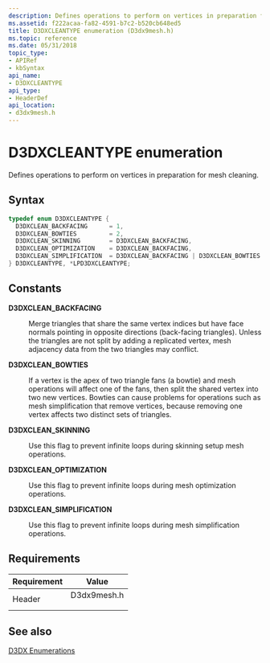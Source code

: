 ```yaml
---
description: Defines operations to perform on vertices in preparation for mesh cleaning.
ms.assetid: f222acaa-fa82-4591-b7c2-b520cb648ed5
title: D3DXCLEANTYPE enumeration (D3dx9mesh.h)
ms.topic: reference
ms.date: 05/31/2018
topic_type: 
- APIRef
- kbSyntax
api_name: 
- D3DXCLEANTYPE
api_type: 
- HeaderDef
api_location: 
- d3dx9mesh.h
---
```


# D3DXCLEANTYPE enumeration

Defines operations to perform on vertices in preparation for mesh cleaning.

## Syntax


```C++
typedef enum D3DXCLEANTYPE { 
  D3DXCLEAN_BACKFACING      = 1,
  D3DXCLEAN_BOWTIES         = 2,
  D3DXCLEAN_SKINNING        = D3DXCLEAN_BACKFACING,
  D3DXCLEAN_OPTIMIZATION    = D3DXCLEAN_BACKFACING,
  D3DXCLEAN_SIMPLIFICATION  = D3DXCLEAN_BACKFACING | D3DXCLEAN_BOWTIES
} D3DXCLEANTYPE, *LPD3DXCLEANTYPE;
```



## Constants

<dl> <dt>

<span id="D3DXCLEAN_BACKFACING"></span><span id="d3dxclean_backfacing"></span>**D3DXCLEAN\_BACKFACING**
</dt> <dd>

Merge triangles that share the same vertex indices but have face normals pointing in opposite directions (back-facing triangles). Unless the triangles are not split by adding a replicated vertex, mesh adjacency data from the two triangles may conflict.

</dd> <dt>

<span id="D3DXCLEAN_BOWTIES"></span><span id="d3dxclean_bowties"></span>**D3DXCLEAN\_BOWTIES**
</dt> <dd>

If a vertex is the apex of two triangle fans (a bowtie) and mesh operations will affect one of the fans, then split the shared vertex into two new vertices. Bowties can cause problems for operations such as mesh simplification that remove vertices, because removing one vertex affects two distinct sets of triangles.

</dd> <dt>

<span id="D3DXCLEAN_SKINNING"></span><span id="d3dxclean_skinning"></span>**D3DXCLEAN\_SKINNING**
</dt> <dd>

Use this flag to prevent infinite loops during skinning setup mesh operations.

</dd> <dt>

<span id="D3DXCLEAN_OPTIMIZATION"></span><span id="d3dxclean_optimization"></span>**D3DXCLEAN\_OPTIMIZATION**
</dt> <dd>

Use this flag to prevent infinite loops during mesh optimization operations.

</dd> <dt>

<span id="D3DXCLEAN_SIMPLIFICATION"></span><span id="d3dxclean_simplification"></span>**D3DXCLEAN\_SIMPLIFICATION**
</dt> <dd>

Use this flag to prevent infinite loops during mesh simplification operations.

</dd> </dl>

## Requirements



| Requirement | Value |
|-------------------|----------------------------------------------------------------------------------------|
| Header<br/> | <dl> <dt>D3dx9mesh.h</dt> </dl> |



## See also

<dl> <dt>

[D3DX Enumerations](dx9-graphics-reference-d3dx-enums.md)
</dt> </dl>

 

 




